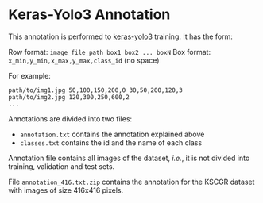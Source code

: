 # Keras-Yolo3 Annotation

This annotation is performed to [keras-yolo3](https://github.com/qqwweee/keras-yolo3) training. It has the form:

Row format: `image_file_path box1 box2 ... boxN`
Box format: `x_min,y_min,x_max,y_max,class_id` (no space)

For example:

```
path/to/img1.jpg 50,100,150,200,0 30,50,200,120,3
path/to/img2.jpg 120,300,250,600,2
...
```

Annotations are divided into two files:

- `annotation.txt` contains the annotation explained above
- `classes.txt` contains the id and the name of each class

Annotation file contains all images of the dataset, *i.e.*, it is not divided into training, validation and test sets.

File `annotation_416.txt.zip` contains the annotation for the KSCGR dataset with images of size 416x416 pixels.

